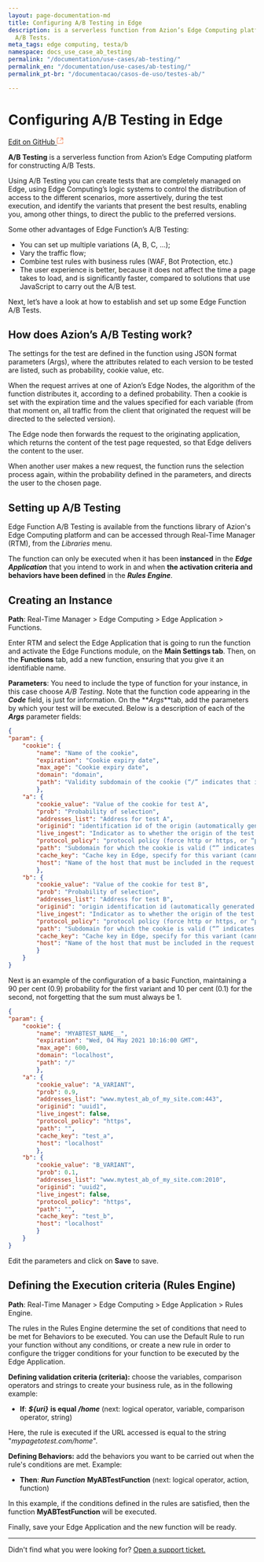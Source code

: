 ```yaml
---
layout: page-documentation-md
title: Configuring A/B Testing in Edge
description: is a serverless function from Azion’s Edge Computing platform for constructing
  A/B Tests.
meta_tags: edge computing, testa/b
namespace: docs_use_case_ab_testing
permalink: "/documentation/use-cases/ab-testing/"
permalink_en: "/documentation/use-cases/ab-testing/"
permalink_pt-br: "/documentacao/casos-de-uso/testes-ab/"

---
```

# Configuring A/B Testing in Edge

[Edit on GitHub <svg width="14" height="14" xmlns="http://www.w3.org/2000/svg"><g fill="none" stroke="#F3652B"><path d="M4.81.71H.672v11.43H12.1V8.001" stroke-width=".8"/><path d="M6.87.786h5.155V5.94M6.31 6.5L12.026.786"/></g></svg>](https://github.com/aziontech/docs_en/edit/master/use-cases/ab-testing/2021-01-14-index.md)

**A/B Testing** is a serverless function from Azion’s Edge Computing platform for constructing A/B Tests.

Using A/B Testing you can create tests that are completely managed on Edge, using Edge Computing’s logic systems to control the distribution of access to the different scenarios, more assertively, during the test execution, and identify the variants that present the best results, enabling you, among other things, to direct the public to the preferred versions.

Some other advantages of Edge Function’s A/B Testing:

* You can set up multiple variations (A, B, C, ...);
* Vary the traffic flow;
* Combine test rules with business rules (WAF, Bot Protection, etc.)
* The user experience is better, because it does not affect the time a page takes to load, and is significantly faster, compared to solutions that use JavaScript to carry out the A/B test.

Next, let’s have a look at how to establish and set up some Edge Function A/B Tests.	

## How does Azion’s A/B Testing work?

The settings for the test are defined in the function using JSON format parameters (Args), where the attributes related to each version to be tested are listed, such as probability, cookie value, etc.

When the request arrives at one of Azion’s Edge Nodes, the algorithm of the function distributes it, according to a defined probability. Then a cookie is set with the expiration time and the values specified for each variable (from that moment on, all traffic from the client that originated the request will be directed to the selected version).

The Edge node then forwards the request to the originating application, which returns the content of the test page requested, so that Edge delivers the content to the user.

When another user makes a new request, the function runs the selection process again, within the probability defined in the parameters, and directs the user to the chosen page.

## Setting up A/B Testing

Edge Function A/B Testing is available from the functions library of Azion's Edge Computing platform and can be accessed through Real-Time Manager (RTM), from the _Libraries_ menu.

The function can only be executed when it has been **instanced** in the **_Edge Application_** that you intend to work in and when **the activation criteria and behaviors have been defined** in the **_Rules Engine_**.

## Creating an Instance

**Path**: Real-Time Manager > Edge Computing > Edge Application > Functions.

Enter RTM and select the Edge Application that is going to run the function and activate the Edge Functions module, on the **Main Settings tab**. Then, on the **Functions** tab, add a new function, ensuring that you give it an identifiable name.

**Parameters**: You need to include the type of function for your instance, in this case choose _A/B Testing_. Note that the function code appearing in the **_Code_** field, is just for information. On the **_Args_**tab, add the parameters by which your test will be executed. Below is a description of each of the **_Args_** parameter fields:

``` json
{
"param": {
	"cookie": {
		"name": "Name of the cookie",
		"expiration": "Cookie expiry date",
		"max_age": "Cookie expiry date",
		"domain": "domain",
		"path": "Validity subdomain of the cookie (“/” indicates that it is valid for every domain)"
		},
	"a": {
		"cookie_value": "Value of the cookie for test A",
		"prob": "Probability of selection",
		"addresses_list": "Address for test A",
		"originid": "identification id of the origin (automatically generated by the RTM when the origin was registered within the Edge Application)",
		"live_ingest": "Indicator as to whether the origin of the test is live for streaming",
		"protocol_policy": "protocol policy (force http or https, or “preserve” to keep the request",
		"path": "Subdomain for which the cookie is valid (“” indicates that it is valid for the whole domain)",
		"cache_key": "Cache key in Edge, specify for this variant (cannot repeat)",
		"host": "Name of the host that must be included in the request (HTTP HEADER "Host", and which will overwrite what was given by the registered origin)"
		},
	"b": {
		"cookie_value": "Value of the cookie for test B",
		"prob": "Probability of selection",
		"addresses_list": "Address for test B",
		"originid": "origin identification id (automatically generated by RTM at the time of origin registration within the Edge Application)",
		"live_ingest": "Indicator as to whether the origin of the test is live for streaming",
		"protocol_policy": "protocol policy (force http or https, or “preserve” to keep the request)",
		"path": "Subdomain for which the cookie is valid (“” indicates that it is valid for the whole domain)",
		"cache_key": "Cache key in Edge, specify for this variant (cannot repeat)",
		"host": "Name of the host that must be included in the request (HTTP HEADER "Host", and which will overwrite what was given by the registered origin)" 
		}
	}
}
```

Next is an example of the configuration of a basic Function, maintaining a 90 per cent (0.9) probability for the first variant and 10 per cent (0.1) for the second, not forgetting that the sum must always be 1.

``` json
{
"param": {
	"cookie": {
		"name": "MYABTEST_NAME__",
		"expiration": "Wed, 04 May 2021 10:16:00 GMT",
		"max_age": 600,
		"domain": "localhost",
		"path": "/"
		},
	"a": {
		"cookie_value": "A_VARIANT",
		"prob": 0.9,
		"addresses_list": "www.mytest_ab_of_my_site.com:443",
		"originid": "uuid1",
		"live_ingest": false,
		"protocol_policy": "https",
		"path": "",
		"cache_key": "test_a",
		"host": "localhost"
		},
	"b": {
		"cookie_value": "B_VARIANT",
		"prob": 0.1,
		"addresses_list": "www.mytest_ab_of_my_site.com:2010",
		"originid": "uuid2",
		"live_ingest": false,
		"protocol_policy": "https",
		"path": "",
		"cache_key": "test_b",
		"host": "localhost"
		}
	}
}
```

Edit the parameters and click on **Save** to save. 

## Defining the Execution criteria (Rules Engine)

**Path**: Real-Time Manager > Edge Computing > Edge Application > Rules Engine.

The rules in the Rules Engine determine the set of conditions that need to be met for Behaviors to be executed. You can use the Default Rule to run your function without any conditions, or create a new rule in order to configure the trigger conditions for your function to be executed by the Edge Application.

**Defining validation criteria (criteria):** choose the variables, comparison operators and strings to create your business rule, as in the following example:

* **If**: ***${uri}***  **is equal** ***/home***
(next: logical operator, variable, comparison operator, string)

Here, the rule is executed if the URL accessed is equal to the string "_mypagetotest.com/home_".

**Defining Behaviors:** add the behaviors you want to be carried out when the rule's conditions are met. Example:

* **Then**: ***Run Function*** **MyABTestFunction**
(next: logical operator, action, function)

In this example, if the conditions defined in the rules are satisfied, then the function **MyABTestFunction** will be executed.

Finally, save your Edge Application and the new function will be ready.

---

Didn't find what you were looking for? [Open a support ticket.](https://tickets.azion.com/)